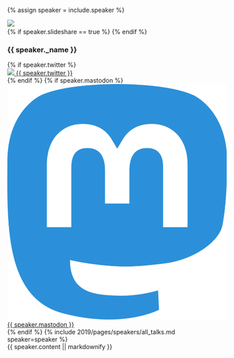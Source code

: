 {% assign speaker = include.speaker %}
<article class="b-speaker anchor" id="{{ speaker.id }}">
	<div class="b-speaker__image ">
		<div class="b-image-holder">
			<img class="b-image-holder__img" src="{{speaker.image}}"/>
		</div>
	</div>
	{% if speaker.slideshare == true %}
	{% endif %}
	<div class="b-speaker__info ">
		<h3 class="name">{{ speaker._name }}</h3>
		{% if speaker.twitter %}
			<div class="b-speaker__twitter">
			<a href="https://twitter.com/{{ speaker.twitter }}"><img class="b-speaker__twitter-img" src="/images/twitter.png"> {{ speaker.twitter }}</a>
			</div>
		{% endif %}
		{% if speaker.mastodon %}
			<div class="b-speaker__twitter">
			<a href="https://toot.thoughtworks.com/@{{ speaker.mastodon }}"><img class="b-speaker__twitter-img" src="/images/mastodon.png"> {{ speaker.mastodon }}</a>
			</div>
		{% endif %}
		{% include 2019/pages/speakers/all_talks.md speaker=speaker %}
   	</div>
	<div class="b-speaker__bio ">
		<div class="b-speaker__description">
	 		{{ speaker.content  || markdownify }}
	  	</div>
   	</div>


</article>
